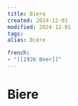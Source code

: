 ```yaml
---
title: Biere
created: 2024-12-01
modified: 2024-12-01
tags: 
alias: Bière

french:
- "[[1926 Beer]]"
---
```

# Biere
